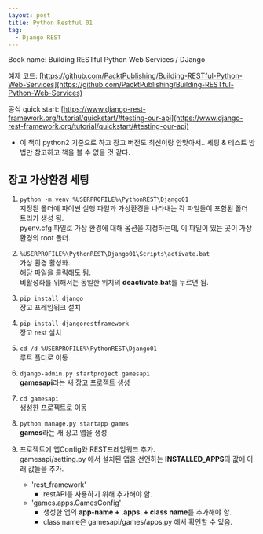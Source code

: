 ```yaml
---
layout: post
title: Python Restful 01
tag:
  - Django REST
---
```


Book name: Building RESTful Python Web Services / DJango  

예제 코드: [https://github.com/PacktPublishing/Building-RESTful-Python-Web-Services](https://github.com/PacktPublishing/Building-RESTful-Python-Web-Services)

공식 quick start: [https://www.django-rest-framework.org/tutorial/quickstart/#testing-our-api](https://www.django-rest-framework.org/tutorial/quickstart/#testing-our-api)  
- 이 책이 python2 기준으로 하고 장고 버전도 최신이랑 안맞아서.. 세팅 & 테스트 방법만 참고하고 책을 볼 수 없을 것 같다.

## 장고 가상환경 세팅
1. `python -m venv %USERPROFILE%\PythonREST\Django01`  
지정된 폴더에 파이썬 실행 파일과 가상환경을 나타내는 각 파일들이 포함된 폴더 트리가 생성 됨.  
pyenv.cfg 파일로 가상 환경에 대해 옵션을 지정하는데, 이 파일이 있는 곳이 가상 환경의 root 폴더.

1. `%USERPROFILE%\PythonREST\Django01\Scripts\activate.bat`  
가상 환경 활성화.  
해당 파일을 클릭해도 됨.  
비활성화를 위해서는 동일한 위치의 **deactivate.bat**를 누르면 됨.  

2. `pip install django`  
장고 프레임워크 설치

3. `pip install djangorestframework`  
장고 rest 설치

4. `cd /d %USERPROFILE%\PythonREST\Django01`  
루트 폴더로 이동

6. `django-admin.py startproject gamesapi`  
**gamesapi**라는 새 장고 프로젝트 생성

7. `cd gamesapi`  
생성한 프로젝트로 이동

8. `python manage.py startapp games`  
**games**라는 새 장고 앱을 생성

9.  프로젝트에 앱Config와 REST프레임워크 추가.  
gamesapi/setting.py 에서 설치된 앱을 선언하는 **INSTALLED_APPS**의 값에 아래 값들을 추가.  
    - 'rest_framework'
      - restAPI를 사용하기 위해 추가해야 함.
    - 'games.apps.GamesConfig'
      - 생성한 앱의 **app-name + .apps. + class name**를 추가해야 함.
      - class name은 gamesapi/games/apps.py 에서 확인할 수 있음.